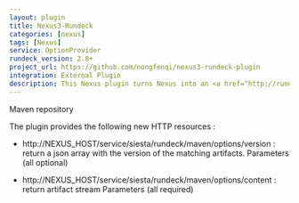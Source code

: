 ```yaml
---
layout: plugin
title: Nexus3-Rundeck
categories: [nexus]
tags: [Nexus]
service: OptionProvider
rundeck_version: 2.8+
project_url: https://github.com/nongfenqi/nexus3-rundeck-plugin
integration: External Plugin
description: This Nexus plugin turns Nexus into an <a href="http://rundeck.org/docs/RunDeck-Guide.html#option-model-provider">Option provider</a> for RunDeck.
---
```


Maven repository

The plugin provides the following new HTTP resources :

* http://NEXUS_HOST/service/siesta/rundeck/maven/options/version : return a json array with the version of the matching artifacts. Parameters (all optional) 

* http://NEXUS_HOST/service/siesta/rundeck/maven/options/content : return artifact stream Parameters (all required) 

